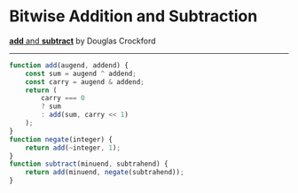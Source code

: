 # Bitwise Addition and Subtraction

[**add** and **subtract**](https://www.crockford.com/add.html) 
by Douglas Crockford

---

```javascript
function add(augend, addend) {
    const sum = augend ^ addend;
    const carry = augend & addend;
    return (
        carry === 0
        ? sum
        : add(sum, carry << 1)
    );
}
function negate(integer) {
    return add(~integer, 1);
}
function subtract(minuend, subtrahend) {
    return add(minuend, negate(subtrahend));
}
```
